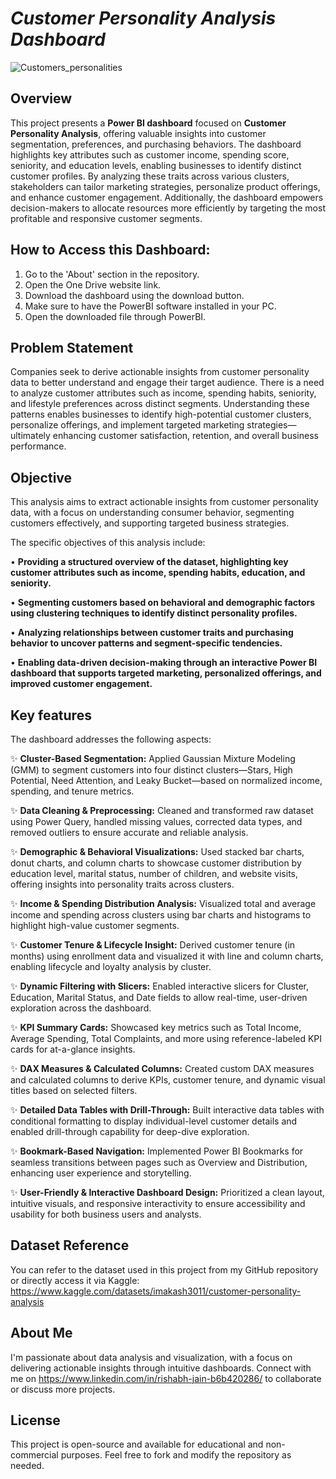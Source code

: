 # _Customer Personality Analysis Dashboard_
![Customers_personalities](https://github.com/user-attachments/assets/7eac29d2-6d32-4b2e-a584-09af3763601f)

## Overview
This project presents a **Power BI dashboard** focused on **Customer Personality Analysis**, offering valuable insights into customer segmentation, preferences, and purchasing behaviors. The dashboard highlights key attributes such as customer income, spending score, seniority, and education levels, enabling businesses to identify distinct customer profiles. By analyzing these traits across various clusters, stakeholders can tailor marketing strategies, personalize product offerings, and enhance customer engagement. Additionally, the dashboard empowers decision-makers to allocate resources more efficiently by targeting the most profitable and responsive customer segments.

## How to Access this Dashboard:
1. Go to the 'About' section in the repository.
2. Open the One Drive website link.
3. Download the dashboard using the download button.
4. Make sure to have the PowerBI software installed in your PC.
5. Open the downloaded file through PowerBI.

## Problem Statement
Companies seek to derive actionable insights from customer personality data to better understand and engage their target audience. There is a need to analyze customer attributes such as income, spending habits, seniority, and lifestyle preferences across distinct segments. Understanding these patterns enables businesses to identify high-potential customer clusters, personalize offerings, and implement targeted marketing strategies—ultimately enhancing customer satisfaction, retention, and overall business performance.

## Objective
This analysis aims to extract actionable insights from customer personality data, with a focus on understanding consumer behavior, segmenting customers effectively, and supporting targeted business strategies.

The specific objectives of this analysis include:

• **Providing a structured overview of the dataset, highlighting key customer attributes such as income, spending habits, education, and seniority.**

• **Segmenting customers based on behavioral and demographic factors using clustering techniques to identify distinct personality profiles.**

• **Analyzing relationships between customer traits and purchasing behavior to uncover patterns and segment-specific tendencies.**

• **Enabling data-driven decision-making through an interactive Power BI dashboard that supports targeted marketing, personalized offerings, and improved customer engagement.**

## Key features
The dashboard addresses the following aspects:

✨ **Cluster-Based Segmentation:**
Applied Gaussian Mixture Modeling (GMM) to segment customers into four distinct clusters—Stars, High Potential, Need Attention, and Leaky Bucket—based on normalized income, spending, and tenure metrics.

✨ **Data Cleaning & Preprocessing:**
Cleaned and transformed raw dataset using Power Query, handled missing values, corrected data types, and removed outliers to ensure accurate and reliable analysis.

✨ **Demographic & Behavioral Visualizations:**
Used stacked bar charts, donut charts, and column charts to showcase customer distribution by education level, marital status, number of children, and website visits, offering insights into personality traits across clusters.

✨ **Income & Spending Distribution Analysis:**
Visualized total and average income and spending across clusters using bar charts and histograms to highlight high-value customer segments.

✨ **Customer Tenure & Lifecycle Insight:**
Derived customer tenure (in months) using enrollment data and visualized it with line and column charts, enabling lifecycle and loyalty analysis by cluster.

✨ **Dynamic Filtering with Slicers:**
Enabled interactive slicers for Cluster, Education, Marital Status, and Date fields to allow real-time, user-driven exploration across the dashboard.

✨ **KPI Summary Cards:**
Showcased key metrics such as Total Income, Average Spending, Total Complaints, and more using reference-labeled KPI cards for at-a-glance insights.

✨ **DAX Measures & Calculated Columns:**
Created custom DAX measures and calculated columns to derive KPIs, customer tenure, and dynamic visual titles based on selected filters.

✨ **Detailed Data Tables with Drill-Through:**
Built interactive data tables with conditional formatting to display individual-level customer details and enabled drill-through capability for deep-dive exploration.

✨ **Bookmark-Based Navigation:**
Implemented Power BI Bookmarks for seamless transitions between pages such as Overview and Distribution, enhancing user experience and storytelling.

✨ **User-Friendly & Interactive Dashboard Design:**
Prioritized a clean layout, intuitive visuals, and responsive interactivity to ensure accessibility and usability for both business users and analysts.

## Dataset Reference
You can refer to the dataset used in this project from my GitHub repository or directly access it via Kaggle: https://www.kaggle.com/datasets/imakash3011/customer-personality-analysis

## About Me
I'm passionate about data analysis and visualization, with a focus on delivering actionable insights through intuitive dashboards. Connect with me on https://www.linkedin.com/in/rishabh-jain-b6b420286/ to collaborate or discuss more projects.

## License
This project is open-source and available for educational and non-commercial purposes. Feel free to fork and modify the repository as needed.
